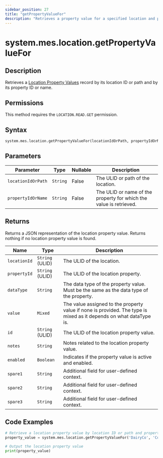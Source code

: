 ```yaml
---
sidebar_position: 27
title: "getPropertyValueFor"
description: "Retrieves a property value for a specified location and property."
---
```


# system.mes.location.getPropertyValueFor

## Description

Retrieves a [Location Property Values](../../data-model/location-model/location-property-value) record by its location ID or path and by its property ID or name.


## Permissions

This method requires the `LOCATION.READ.GET` permission.

## Syntax

```python
system.mes.location.getPropertyValueFor(locationIdOrPath, propertyIdOrName)
```

## Parameters

| Parameter          | Type     | Nullable | Description                                                        |
|--------------------|----------|----------|--------------------------------------------------------------------|
| `locationIdOrPath` | `String` | False    | The ULID or path of the location.                                  |
| `propertyIdOrName` | `String` | False    | The ULID or name of the property for which the value is retrieved. |

## Returns

Returns a JSON representation of the location property value. Returns nothing if no location property value is found.

| Name         | Type            | Description                                                                                                        |
| ------------ | --------------- | ------------------------------------------------------------------------------------------------------------------ |
| `locationId` | `String` (ULID) | The ULID of the location.                                                                                          |
| `propertyId` | `String` (ULID) | The ULID of the location property.                                                                                 |
| `dataType`   | `String`        | The data type of the property value. Must be the same as the data type of the property.                            |
| `value`      | `Mixed`         | The value assigned to the property value if none is provided. The type is mixed as it depends on what dataType is. |
| `id`         | `String` (ULID) | The ULID of the location property value.                                                                           |
| `notes`      | `String`        | Notes related to the location property value.                                                                      |
| `enabled`    | `Boolean`       | Indicates if the property value is active and enabled.                                                             |
| `spare1`     | `String`        | Additional field for user-defined context.                                                                         |
| `spare2`     | `String`        | Additional field for user-defined context.                                                                         |
| `spare3`     | `String`        | Additional field for user-defined context.                                                                         |

## Code Examples

```python
# Retrieve a location property value by location ID or path and property ID or name
property_value = system.mes.location.getPropertyValueFor('DairyCo', 'Cows')

# Output the location property value
print(property_value)
```
